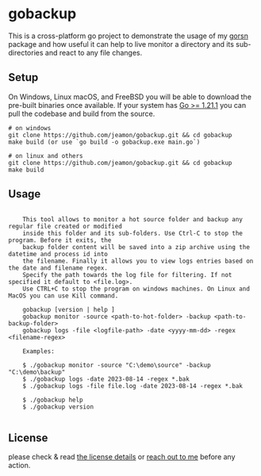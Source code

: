 # gobackup

This is a cross-platform go project to demonstrate the usage of my [gorsn](github.com/jeamon/gorsn) package and how useful it can help
to live monitor a directory and its sub-directories and react to any file changes.


## Setup

On Windows, Linux macOS, and FreeBSD you will be able to download the pre-built binaries once available.
If your system has [Go >= 1.21.1](https://golang.org/dl/) you can pull the codebase and build from the source.

```
# on windows
git clone https://github.com/jeamon/gobackup.git && cd gobackup
make build (or use `go build -o gobackup.exe main.go`)

# on linux and others
git clone https://github.com/jeamon/gobackup.git && cd gobackup
make build
```


## Usage


```Usage:
    
	This tool allows to monitor a hot source folder and backup any regular file created or modified
	inside this folder and its sub-folders. Use Ctrl-C to stop the program. Before it exits, the
	backup folder content will be saved into a zip archive using the datetime and process id into
	the filename. Finally it allows you to view logs entries based on the date and filename regex.
	Specify the path towards the log file for filtering. If not specified it default to <file.log>.
	Use CTRL+C to stop the program on windows machines. On Linux and MacOS you can use Kill command. 
	
	gobackup [version | help ]
	gobackup monitor -source <path-to-hot-folder> -backup <path-to-backup-folder>
	gobackup logs -file <logfile-path> -date <yyyy-mm-dd> -regex <filename-regex>

    Examples:
	
	$ ./gobackup monitor -source "C:\demo\source" -backup "C:\demo\backup"
	$ ./gobackup logs -date 2023-08-14 -regex *.bak
	$ ./gobackup logs -file file.log -date 2023-08-14 -regex *.bak
	
	$ ./gobackup help
	$ ./gobackup version
	
```


## License

please check & read [the license details](https://github.com/jeamon/gobackup/blob/main/LICENSE) or [reach out to me](https://blog.cloudmentor-scale.com/contact) before any action.